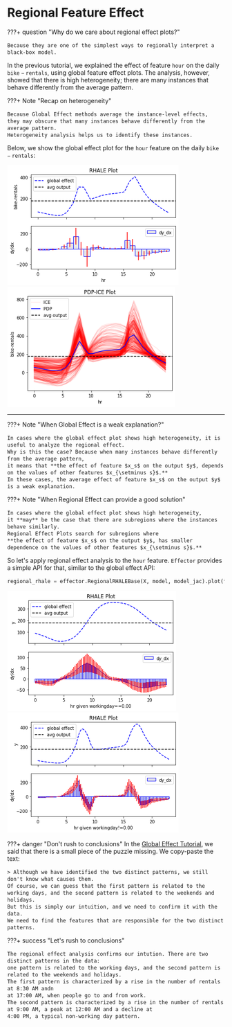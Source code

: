 # Regional Feature Effect

???+ question "Why do we care about regional effect plots?"

    Because they are one of the simplest ways to regionally interpret a black-box model.


In the previous tutorial, we explained the effect of feature $\mathtt{hour}$ on the daily $\mathtt{bike-rentals}$, 
using global feature effect plots. 
The analysis, however, showed that there is high heterogeneity; there are many instances that behave differently from the average pattern.

???+ Note "Recap on heterogeneity"

    Because Global Effect methods average the instance-level effects, 
    they may obscure that many instances behave differently from the average pattern.
    Heterogeneity analysis helps us to identify these instances.

Below, we show the global effect plot for the $\mathtt{hour}$ feature on the daily $\mathtt{bike-rentals}$:

![Feature effect plot](./tutorials/03_bike_sharing_dataset_files/03_bike_sharing_dataset_20_0.png)
![Feature effect plot](./tutorials/03_bike_sharing_dataset_files/03_bike_sharing_dataset_17_0.png)

---

???+ Note "When Global Effect is a weak explanation?"

    In cases where the global effect plot shows high heterogeneity, it is useful to analyze the regional effect.
    Why is this the case? Because when many instances behave differently from the average pattern, 
    it means that **the effect of feature $x_s$ on the output $y$, depends on the values of other features $x_{\setminus s}$.**
    In these cases, the average effect of feature $x_s$ on the output $y$ is a weak explanation.

???+ Note "When Regional Effect can provide a good solution"

    In cases where the global effect plot shows high heterogeneity, 
    it **may** be the case that there are subregions where the instances behave similarly.
    Regional Effect Plots search for subregions where 
    **the effect of feature $x_s$ on the output $y$, has smaller dependence on the values of other features $x_{\setminus s}$.**


So let's apply regional effect analysis to the $\mathtt{hour}$ feature.
`Effector` provides a simple API for that, similar to the global effect API:

```python
regional_rhale = effector.RegionalRHALEBase(X, model, model_jac).plot(feature=3, heterogeneity=True)
```


![Feature effect plot](./tutorials/03_bike_sharing_dataset_files/03_bike_sharing_dataset_25_1.png)
![Feature effect plot](./tutorials/03_bike_sharing_dataset_files/03_bike_sharing_dataset_25_2.png)


???+ danger "Don't rush to conclusions"
    In the [Global Effect Tutorial](./../01_global_effect_intro/), we said that there is
    a small piece of the puzzle missing. We copy-paste the text:

    > Although we have identified the two distinct patterns, we still don't know what causes them.
    Of course, we can guess that the first pattern is related to the working days, and the second pattern is related to the weekends and holidays.
    But this is simply our intuition, and we need to confirm it with the data. 
    We need to find the features that are responsible for the two distinct patterns.


???+ success "Let's rush to conclusions"

    The regional effect analysis confirms our intution. There are two distinct patterns in the data:
    one pattern is related to the working days, and the second pattern is related to the weekends and holidays.
    The first pattern is characterized by a rise in the number of rentals at 8:30 AM andn 
    at 17:00 AM, when people go to and from work.
    The second pattern is characterized by a rise in the number of rentals at 9:00 AM, a peak at 12:00 AM and a decline at 
    4:00 PM, a typical non-working day pattern.